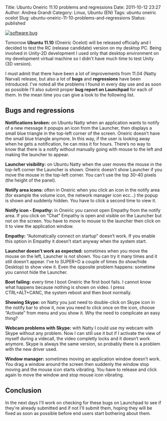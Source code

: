 Title: Ubuntu Oneiric 11.10 problems and regressions
Date: 2011-10-12 23:27
Author: Andrea Grandi
Category: Linux, Ubuntu (EN)
Tags: ubuntu oneiric ocelot
Slug: ubuntu-oneiric-11-10-problems-and-regressions
Status: published

[![software bug]({static}/images/2011/10/software-bug-300x199.jpg)]()

Tomorrow **Ubuntu 11.10** (Oneiric Ocelot) will be released officially
and I decided to test the RC (release candidate) version on my desktop
PC. Being involved in Unity-2D development I used only that desktop
environment on my development virtual machine so I didn't have much time
to test Unity (3D version).

I must admit that there have been a lot of improvements from 11.04
(Natty Narval) release, but also a lot of **bugs** and **regressions**
have been introduced. I've noted all the problems I found in every day
use and as soon as possible I'll also submit proper **bug report on
Launchpad** for each of them. In the mean time you can give a look to
the following list.

## Bugs and regressions

**Notifications broken:** on Ubuntu Natty when an application wants to
notify of a new message it popups an icon from the Launcher, then
displays a small blue triangle in the top-left corner of the screen.
Oneiric doesn’t have the small blue triangle anymore. In this way, if
the user is looking away when he gets a notification, he can miss it for
hours. There’s no way to know that there is a notify without manually
going with mouse to the left and making the launcher to appear.

**Launcher visibility:** on Ubuntu Natty when the user moves the mouse
in the top-left corner the Launcher is shown. Oneiric doesn’t show
Launcher if you move the mouse in the top-left corner. You can’t use the
top 30-40 pixels (the height of the panel).

**Notify area icons:** often in Oneiric when you click an icon in the
notify area (for example the volume icon, the network manager icon
ecc...) the popup is shown and suddenly hidden. You have to click a
second time to view it.

**Notify icon - Empathy:** in Oneiric you cannot open Empathy from the
notify area. If you click on “Chat” Empathy is open and visible on the
Launcher but not on the screen. You have to move to mouse to the
launcher then click on it to view the application window.

**Empathy:** “Automatically connect on startup” doesn’t work. If you
enable this option in Empathy it doesn’t start anyway when the system
start.

**Launcher doesn’t work as expected:** sometimes when you move the mouse
on the left, Launcher is not shown. You can try it many times and it
still doesn’t appear. I’ve to SUPER+D a couple of times (to show/hide
Desktop) to show view it. Even the opposite problem happens: sometime
you cannot hide the Launcher.

**Boot failing:** every time I boot Oneiric the first boot fails. I
cannot know what happens because nothing is shown on video. I press
CTRL+ALT+CANC, the system reboot and then boot normally.

**Showing Skype:** on Natty you just need to double-click on Skype icon
in the notify bar to show it, now you need to click once on the icon,
choose “Activate” from menu and you show it. Why the need to complicate
an easy thing?

**Webcam problems with Skype:** with Natty I could use my webcam with
Skype without any problem. Now I can still use it but if I activate the
view of myself during a videcall, the video completly locks and it
doesn’t work anymore. Skype is always the same version, so probably
there is a problem with the new driver used.

**Window manager:** sometimes moving an application window doesn’t work.
You drag a window around the screen then suddenly the window stop moving
and the mouse icon starts vibrating. You have to release and click again
to move the window and stop mouse icon vibrating.

## Conclusion

In the next days I'll work on checking for these bugs on Launchpad to
see if they're already submitted and if not I'll submit them, hoping
they will be fixed as soon as possible before end users start bothering
about them.
